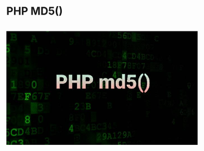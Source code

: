 <H1>PHP MD5()</H1>
<br><img src="md5.jpg"  width="1069" height="300">
<Message Digest Algorithm 5 หรือที่เรารู้จักกันดีในชื่อของ MD5 เป็นฟังก์ชันที่ใช้ในการเข้ารหัสชนิดหนึ่ง โดยรูปแบบการเข้ารหัสเป็นแบบ Hashing Algorithm คือการเข้ารหัสข้อมูลที่มีความยาว 128 bits ให้ค่าเป็นตัวเลขฐาน 16 โดยที่ข้อมูลนั้นจะยาวหรือสั้น ก็จะถูกแปลงให้อยู่ในรูปแบบที่มีขนาดคงที่ คือขนาด 32 ตัวอักษร โดยมีการทำงานในลักษณะ 
ประโยชน์ของ md5()
ประโยชน์ของ Function md5() ที่สำคัญคือ สามารถใช้ในการตรวจสอบความถูกต้องของข้อมูลได้หรือในทาง Security เรียกว่า Integrity

